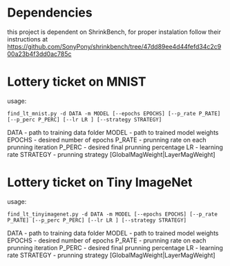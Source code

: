 # Dependencies
this project is dependent on ShrinkBench, for proper instalation follow their instructions at https://github.com/SonyPony/shrinkbench/tree/47dd89ee4d44fefd34c2c900a23b4f3dd0ac785c

# Lottery ticket on MNIST
usage:

```
find_lt_mnist.py -d DATA -m MODEL [--epochs EPOCHS] [--p_rate P_RATE] [--p_perc P_PERC] [--lr LR ] [--strategy STRATEGY]
```

DATA - path to training data folder
MODEL - path to trained model weights
EPOCHS - desired number of epochs 
P_RATE - prunning rate on each prunning iteration
P_PERC - desired final prunning percentage
LR - learning rate
STRATEGY - prunning strategy [GlobalMagWeight|LayerMagWeight]

# Lottery ticket on Tiny ImageNet
usage:

```
find_lt_tinyimagenet.py -d DATA -m MODEL [--epochs EPOCHS] [--p_rate P_RATE] [--p_perc P_PERC] [--lr LR ] [--strategy STRATEGY]
```

DATA - path to training data folder
MODEL - path to trained model weights
EPOCHS - desired number of epochs 
P_RATE - prunning rate on each prunning iteration
P_PERC - desired final prunning percentage
LR - learning rate
STRATEGY - prunning strategy [GlobalMagWeight|LayerMagWeight]
